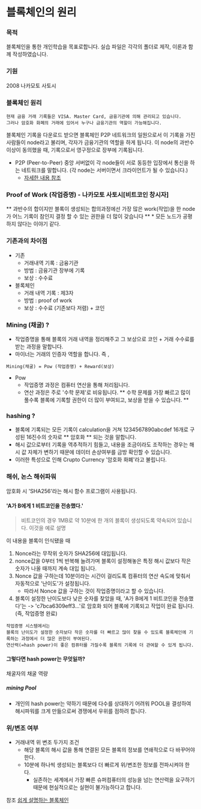 # 블록체인의 원리

### 목적
 블록체인을 통한 개인학습을 목표로합니다.
 실습 파일은 각각의 폴더로 제작, 이론과 함께 작성하였습니다.
### 기원
 2008 나카모토 사토시
### 블록체인 원리
```
현재 금융 거래 기록들은 VISA. Master Card, 금융기관에 의해 관리되고 있습니다.   
그러나 암호화 화폐의 거래에 있어서 누구나 금융기관의 역할이 가능해집니다.
```
 블록체인 기록을 다운로드 받으면 블록체인 P2P 네트워크의 일원으로서 이 기록을 가진 사람들이 node라고 불리며, 각자가 금융기관의 역할을 하게 됩니다.
 이 node의 과반수 이상이 동의했을 때, 기록으로서 영구정으로 장부에 기록됩니다.
* P2P (Peer-to-Peer) 중앙 서버없이 각 node들이 서로 동등한 입장에서 통신을 하는 네트워크를 말합니다.  (각 node는 서버이면서 크라이언트가 될 수 있습니다.) 
	* [자세한 내용 참조](http://snowdeer.github.io/blockchain/2017/07/04/blockchain-and-p2p/)

### Proof of Work (작업증명)  - 나카모토 사토시[비트코인 창시자]

** 과반수의 합이지만 블록이 생성되는 합의과정에선 가장 많은 work(작업)을 한 node가 어느 기록이 참인지 결정 할 수 있는 권한을 더 많이 갖습니다 **
	* 모든 노드가 공평하지 않다는 이야기 같다.
### 기존과의 차이점
* 기존
	* 거래내역 기록 : 금융기관
	* 방법 : 금융기관 장부에 기록
	* 보상 : 수수료
* 블록체인
	* 거래 내역 기록 : 제3자
	* 방법 : proof of work
	* 보상 : 수수료 (기존보다 저렴) + 코인
### Mining (채굴) ? 
* 작업증명을 통해 블록의 거래 내역을 정리해주고 그 보상으로 코인 + 거래 수수료를 받는 과정을 말합니다.
* 마이너는 거래의 인증자 역할을 합니다.
즉 ,
```
Mining(채굴) = Pow (작업증명) + Reward(보상)
```
* Pow
	* 작업증명 과정은 컴퓨터 연산을 통해 처리됩니다.
	* 연산 과정은 주로 '수학 문제'로 비유됩니다.
** 수학 문제를 가장 빠르고 많이 풀수록 블록에 기록할 권한이 더 많이 부여되고, 보상을 받을 수 있습니다. **

### hashing ?
* 블록에 기록되는 모든 기록이 calculation을 거쳐 1234567890abcdef 16개로 구성된 16진수의 숫자로 ** 암호화 ** 되는 것을 말합니다.
* 해시 값으로부터 기록을 역추적하기 힘들고, 내용을 조금이라도 조작하는 경우는 해시 값 자체가 변하기 때문에 데이터 손상여부를 금방 확인할 수 있습니다.
* 이러한 특성으로 인해 Crupto Currency '암호화 화폐'라고 불립니다.

### 해쉬, 논스 해쉬파워
 암호화 시 'SHA256'라는 해시 함수 프로그램이 사용됩니다.
#### 'A가 B에게 1 비트코인을 전송했다.'
> 비트코인의 경우 1MB로 약 10분에 한 개의 블록이 생성되도록 약속되어 있습니다. 이것을 예로 설명  

이 내용을 블록이 인식됐을 때
1. Nonce라는 무작위 숫자가 SHA256에 대입됩니다.
2. nonce값을 0부터 1씩 반복해 늘려가며 블록이 설정해놓은 특정 해시 값보다 작은 숫자가 나올 때까지 계속 대입 됩니다.
3. Nonce 값을 구하는데 10분이라는 시간이 걸리도록 컴퓨터의 연산 속도에 맞춰서 자동적으로 '난이도'가 설정됩니다.
	* 따라서 Nonce 값을 구하는 것이 작업증명이라고 할 수 있습니다.
4. 블록이 설정한 난이도보다 낮은 숫자를 찾았을 때, 'A가 B에게 1 비트코인을 전송했다'는 -> 'c7bca6309eff3...'로 암호화 되어 블록에 기록되고 작업이 완료 됩니다. (즉, 작업증명 완료)

```
작업증명 시스템에서는  
블록의 난이도가 설정한 숫자보다 작은 숫자를 더 빠르고 많이 찾을 수 있도록 블록체인에 기록하는 과정에서 더 많은 권한이 부여된다.   
연산력(=hash power)이 좋은 컴퓨터를 가질수록 블록의 기록에 더 관여할 수 있게 됩니다.
```

#### 그렇다면 hash power는 무엇일까?
채굴자의 채굴 역량

##### mining Pool
* 개인의 hash power는 약하기 때문에 다수를 상대하기 어려워 POOL을 결성하여 해시파워를 크게 만듦으로써 경쟁에서 우위를 점하려 합니다.

### 위/변조 여부
* 거래내역 위 변조 두가지 조건
	* 해당 블록의 해시 값을 통해 연결된 모든 블록의 정보를 연쇄적으로 다 바꾸어야 한다.
	* 10분에 하나씩 생성되는 블록보다 더 빠르게 위/변조한 정보를 전파시켜야 한다.
		* 실존하는 세계에서 가장 빠른 슈퍼컴퓨터의 성능을 넘는 연산력을 요구하기때문에 현실적으로는 실현이 불가능하다고 합니다.


참조
[쉽게 설명하는 블록체인](https://banksalad.com/contents/%EC%89%BD%EA%B2%8C-%EC%84%A4%EB%AA%85%ED%95%98%EB%8A%94-%EB%B8%94%EB%A1%9D%EC%B2%B4%EC%9D%B8-%EB%B8%94%EB%A1%9D%EC%B2%B4%EC%9D%B8%EC%9D%98-%EC%9B%90%EB%A6%AC-%EC%B1%84%EA%B5%B4-%ED%95%B4%EC%8B%9C-%EA%B7%B8%EB%A6%AC%EA%B3%A0-%EC%9E%91%EC%97%85%EC%A6%9D%EB%AA%85-qvCud)
